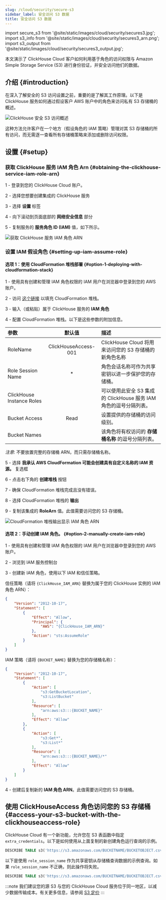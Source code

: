 ```yaml
---
slug: /cloud/security/secure-s3
sidebar_label: 安全访问 S3 数据
title: 安全访问 S3 数据
---
```


import secure_s3 from '@site/static/images/cloud/security/secures3.jpg';
import s3_info from '@site/static/images/cloud/security/secures3_arn.png';
import s3_output from '@site/static/images/cloud/security/secures3_output.jpg';

本文演示了 ClickHouse Cloud 客户如何利用基于角色的访问权限与 Amazon Simple Storage Service (S3) 进行身份验证，并安全访问他们的数据。

## 介绍 {#introduction}

在深入了解安全的 S3 访问设置之前，重要的是了解其工作原理。以下是 ClickHouse 服务如何通过假设客户 AWS 账户中的角色来访问私有 S3 存储桶的概述。

<img src={secure_s3} alt="ClickHouse 安全 S3 访问概述" />

这种方法允许客户在一个地方（假设角色的 IAM 策略）管理对其 S3 存储桶的所有访问，而无需逐一查看所有存储桶策略来添加或删除访问权限。

## 设置 {#setup}

### 获取 ClickHouse 服务 IAM 角色 Arn {#obtaining-the-clickhouse-service-iam-role-arn}

1 - 登录到您的 ClickHouse Cloud 账户。

2 - 选择您想要创建集成的 ClickHouse 服务

3 - 选择 **设置** 标签

4 - 向下滚动到页面底部的 **网络安全信息** 部分

5 - 复制服务的 **服务角色 ID (IAM)** 值，如下所示。

<img src={s3_info} alt="获取 ClickHouse 服务 IAM 角色 ARN" />

### 设置 IAM 假设角色 {#setting-up-iam-assume-role}

#### 选项 1：使用 CloudFormation 堆栈部署 {#option-1-deploying-with-cloudformation-stack}

1 - 使用具有创建和管理 IAM 角色权限的 IAM 用户在浏览器中登录到您的 AWS 账户。

2 - 访问 [这个链接](https://us-west-2.console.aws.amazon.com/cloudformation/home?region=us-west-2#/stacks/quickcreate?templateURL=https://s3.us-east-2.amazonaws.com/clickhouse-public-resources.clickhouse.cloud/cf-templates/secure-s3.yaml&stackName=ClickHouseSecureS3) 以填充 CloudFormation 堆栈。

3 - 输入（或粘贴）属于 ClickHouse 服务的 **IAM 角色**

4 - 配置 CloudFormation 堆栈。以下是这些参数的附加信息。

| 参数                      | 默认值                | 描述                                                                                               |
| :---                     |    :----:            | :----                                                                                              |
| RoleName                 | ClickHouseAccess-001 | ClickHouse Cloud 将用来访问您的 S3 存储桶的新角色名称                                             |
| Role Session Name        |      *               | 角色会话名称可作为共享密钥以进一步保护您的存储桶。                                                |
| ClickHouse Instance Roles |                      | 可以使用此安全 S3 集成的 ClickHouse 服务 IAM 角色的逗号分隔列表。                                  |
| Bucket Access            |    Read              | 设置提供的存储桶的访问级别。                                                                       |
| Bucket Names             |                      | 该角色将有权访问的 **存储桶名称** 的逗号分隔列表。                                                |

*注意*: 不要放置完整的存储桶 ARN，而只需存储桶名称。

5 - 选择 **我承认 AWS CloudFormation 可能会创建具有自定义名称的 IAM 资源。** 复选框

6 - 点击右下角的 **创建堆栈** 按钮

7 - 确保 CloudFormation 堆栈完成且没有错误。

8 - 选择 CloudFormation 堆栈的 **输出**

9 - 复制该集成的 **RoleArn** 值。此值需要访问您的 S3 存储桶。

<img src={s3_output} alt="CloudFormation 堆栈输出显示 IAM 角色 ARN" />

#### 选项 2：手动创建 IAM 角色。 {#option-2-manually-create-iam-role}

1 - 使用具有创建和管理 IAM 角色权限的 IAM 用户在浏览器中登录到您的 AWS 账户。

2 - 浏览到 IAM 服务控制台

3 - 创建新 IAM 角色，使用以下 IAM 和信任策略。

信任策略（请将 `{ClickHouse_IAM_ARN}` 替换为属于您的 ClickHouse 实例的 IAM 角色 ARN）：

```json
{
    "Version": "2012-10-17",
    "Statement": [
        {
            "Effect": "Allow",
            "Principal": {
                "AWS": "{ClickHouse_IAM_ARN}"
            },
            "Action": "sts:AssumeRole"
        }
    ]
}
```

IAM 策略（请将 `{BUCKET_NAME}` 替换为您的存储桶名称）：

```json
{
    "Version": "2012-10-17",
    "Statement": [
        {
            "Action": [
                "s3:GetBucketLocation",
                "s3:ListBucket"
            ],
            "Resource": [
                "arn:aws:s3:::{BUCKET_NAME}"
            ],
            "Effect": "Allow"
        },
        {
            "Action": [
                "s3:Get*",
                "s3:List*"
            ],
            "Resource": [
                "arn:aws:s3:::{BUCKET_NAME}/*"
            ],
            "Effect": "Allow"
        }
    ]
}
```

4 - 创建后复制新的 **IAM 角色 ARN**。此值需要访问您的 S3 存储桶。

## 使用 ClickHouseAccess 角色访问您的 S3 存储桶 {#access-your-s3-bucket-with-the-clickhouseaccess-role}

ClickHouse Cloud 有一个新功能，允许您在 S3 表函数中指定 `extra_credentials`。以下是如何使用从上面复制的新创建角色运行查询的示例。

```sql
DESCRIBE TABLE s3('https://s3.amazonaws.com/BUCKETNAME/BUCKETOBJECT.csv','CSVWithNames',extra_credentials(role_arn = 'arn:aws:iam::111111111111:role/ClickHouseAccessRole-001'))
```


以下是使用 `role_session_name` 作为共享密钥从存储桶查询数据的示例查询。如果 `role_session_name` 不正确，则此操作将失败。

```sql
DESCRIBE TABLE s3('https://s3.amazonaws.com/BUCKETNAME/BUCKETOBJECT.csv','CSVWithNames',extra_credentials(role_arn = 'arn:aws:iam::111111111111:role/ClickHouseAccessRole-001', role_session_name = 'secret-role-name'))
```

:::note
我们建议您的源 S3 与您的 ClickHouse Cloud 服务位于同一地区，以减少数据传输成本。有关更多信息，请参阅 [S3 定价](https://aws.amazon.com/s3/pricing/)
:::
